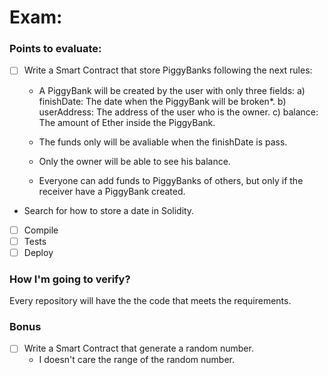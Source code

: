 # Exam:
### Points to evaluate:
- [ ] Write a Smart Contract that store PiggyBanks following the next rules:
  - A PiggyBank will be created by the user with only three fields:
    a) finishDate: The date when the PiggyBank will be broken*.
    b) userAddress: The address of the user who is the owner.
    c) balance: The amount of Ether inside the PiggyBank.

  - The funds only will be avaliable when the finishDate is pass.
  - Only the owner will be able to see his balance.
  - Everyone can add funds to PiggyBanks of others, but only if the receiver have a PiggyBank created.

* Search for how to store a date in Solidity.

- [ ] Compile
- [ ] Tests
- [ ] Deploy

### How I'm going to verify?
Every repository will have the the code that meets the requirements.

### **Bonus**

- [ ] Write a Smart Contract that generate a random number.
  - I doesn't care the range of the random number.
